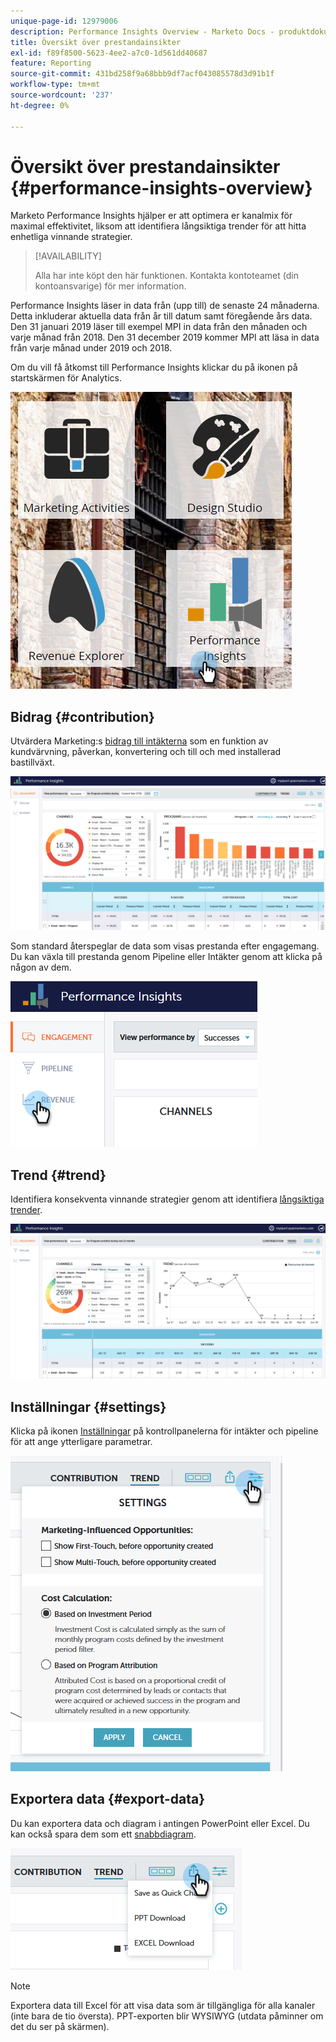 ```yaml
---
unique-page-id: 12979006
description: Performance Insights Overview - Marketo Docs - produktdokumentation
title: Översikt över prestandainsikter
exl-id: f89f8500-5623-4ee2-a7c0-1d561dd40687
feature: Reporting
source-git-commit: 431bd258f9a68bbb9df7acf043085578d3d91b1f
workflow-type: tm+mt
source-wordcount: '237'
ht-degree: 0%

---
```


# Översikt över prestandainsikter {#performance-insights-overview}

Marketo Performance Insights hjälper er att optimera er kanalmix för maximal effektivitet, liksom att identifiera långsiktiga trender för att hitta enhetliga vinnande strategier.

>[!AVAILABILITY]
>
>Alla har inte köpt den här funktionen. Kontakta kontoteamet (din kontoansvarige) för mer information.

Performance Insights läser in data från (upp till) de senaste 24 månaderna. Detta inkluderar aktuella data från år till datum samt föregående års data. Den 31 januari 2019 läser till exempel MPI in data från den månaden och varje månad från 2018. Den 31 december 2019 kommer MPI att läsa in data från varje månad under 2019 och 2018.

Om du vill få åtkomst till Performance Insights klickar du på ikonen på startskärmen för Analytics.

![](assets/one.png)

## Bidrag {#contribution}

Utvärdera Marketing:s [bidrag till intäkterna](/help/marketo/product-docs/reporting/performance-insights/performance-insights-contribution-overview.md) som en funktion av kundvärvning, påverkan, konvertering och till och med installerad bastillväxt.

![](assets/two.png)

Som standard återspeglar de data som visas prestanda efter engagemang. Du kan växla till prestanda genom Pipeline eller Intäkter genom att klicka på någon av dem.

![](assets/3.png)

## Trend {#trend}

Identifiera konsekventa vinnande strategier genom att identifiera [långsiktiga trender](/help/marketo/product-docs/reporting/performance-insights/performance-insights-trend-overview.md).

![](assets/4.png)

## Inställningar {#settings}

Klicka på ikonen [Inställningar](/help/marketo/product-docs/reporting/performance-insights/performance-insights-settings.md) på kontrollpanelerna för intäkter och pipeline för att ange ytterligare parametrar.

![](assets/5.png)

## Exportera data {#export-data}

Du kan exportera data och diagram i antingen PowerPoint eller Excel. Du kan också spara dem som ett [snabbdiagram](/help/marketo/product-docs/reporting/performance-insights/performance-insights-quick-charts.md).

![](assets/6.png)

>[!NOTE]
>
>Exportera data till Excel för att visa data som är tillgängliga för alla kanaler (inte bara de tio översta). PPT-exporten blir WYSIWYG (utdata påminner om det du ser på skärmen).
